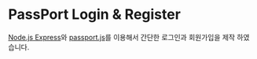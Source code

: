 # PassPort Login & Register

[Node.js Express](https://expressjs.com/ko/)와 [passport.js](http://www.passportjs.org/)를 이용해서 간단한 로그인과 회원가입을 제작 하였습니다.
